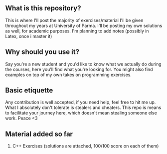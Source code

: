 ## What is this repository?
This is where I'll post the majority of exercises/material I'll be given throughout my years at University of Parma.
I'll be posting my own solutions as well, for academic purposes. I'm planning to add notes (possibly in Latex, once i master it)

## Why should you use it?
Say you're a new student and you'd like to know what we actually do during the courses, here you'll find what you're looking for.
You might also find examples on top of my own takes on programming exercises.

## Basic etiquette
Any contribution is well accepted, if you need help, feel free to hit me up. What I absolutely don't tolerate is stealers and cheaters. This repo is means to facilitate your journey here, which doesn't mean stealing someone else work. Peace <3

## Material added so far
1. C++ Exercises (solutions are attached, 100/100 score on each of them)